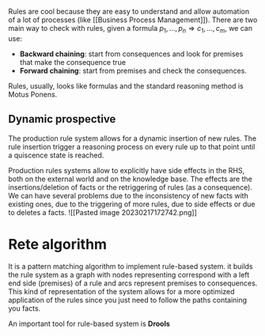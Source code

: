 Rules are cool because they are easy to understand and allow automation of a lot of processes (like [[Business Process Management]]).
There are two main way to check with rules, given a formula $p_1, \dots, p_n \Rightarrow c_1, \dots, c_m$, we can use:
- __Backward chaining__: start from consequences and look for premises that make the consequence true
- __Forward chaining__: start from premises and check the consequences.

Rules, usually, looks like formulas and the standard reasoning method is Motus Ponens.

## Dynamic prospective

The production rule system allows for a dynamic insertion of new rules. The rule insertion trigger a reasoning process on every rule up to that point until a quiscence state is reached.

Production rules systems allow to explicitly have side effects in the RHS, both on the external world and on the knowledge base. The effects are the insertions/deletion of facts or the retriggering of rules (as a consequence). We can have several problems due to the
inconsistency of new facts with existing ones, due to the triggering of more rules, due to side effects or due to deletes a facts.
![[Pasted image 20230217172742.png]]

# Rete algorithm

It is a pattern matching algorithm to implement rule-based system.
it builds the rule system as a graph with nodes representing correspond with a left end side (premises) of a rule and arcs represent premises to consequences. This kind of representation of the system allows for a more optimized application of the rules since you just need to follow the paths containing you facts.

An important tool for rule-based system is __Drools__